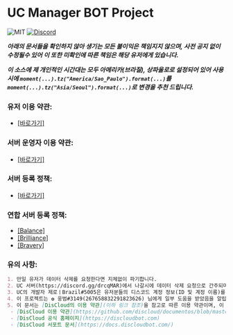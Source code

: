 # UC Manager BOT Project
![MIT](https://img.shields.io/dub/l/vibe-d.svg)
[![Discord](https://discordapp.com/api/guilds/537682452479475723/embed.png)](https://discord.gg/drcqMAR)


***아래의 문서들을 확인하지 않아 생기는 모든 불이익은 책임지지 않으며, 사전 공지 없이 수정될수 있어 이 또한 미확인에 따른 책임은 해당 유저에게 있습니다.***

***이 소스에 제 개인적인 시간대는 모두 아메리카(브라질), 상파울로로 설정되어 있어 사용시에 `moment(...).tz("America/Sao_Paulo").format(...)`를 `moment(...).tz("Asia/Seoul").format(...)`로 변경을 추천 드립니다.***

### 유저 이용 약관:
* [[바로가기]](https://github.com/Zero-Brazil734/uc-manager/blob/master/documents/users.md)

### 서버 운영자 이용 약관:
* [[바로가기]](https://github.com/Zero-Brazil734/uc-manager/blob/master/documents/svadmin.md)

### 서버 등록 정책:
* [[바로가기]](https://github.com/Zero-Brazil734/uc-manager/blob/master/documents/servers.md)

### 연합 서버 등록 정책:
* [[Balance]](https://github.com/Zero-Brazil734/uc-manager/blob/master/documents/balance.md)
* [[Brilliance]](https://github.com/Zero-Brazil734/uc-manager/blob/master/documents/brilliance.md)
* [[Bravery]](https://github.com/Zero-Brazil734/uc-manager/blob/master/documents/bravery.md)

### 유의 사항:
```markdown
1. 만일 유저가 데이터 삭제를 요청한다면 지체없이 파기합니다.
2. UC 서버(https://discord.gg/drcqMAR)에서 나갈시에 데이터 삭제 요청으로 간주되며, 해당 유저의 데이터가 자동으로 삭제됩니다.
3. UC의 개발자 제로ㅣBrazil#5005은 유저분들의 디스코드 계정 정보(ID 및 계정 이름)를 오로지 서비스 제공에만 사용하며, 이를 악용하지 않습니다.
4. 이 프로젝트는 ✿ 웅범#3149(267658832291823626) 님에게 일부 도움을 받았음을 알립니다.
5. 이 문서는 [DisCloud의 이용 약관](이하 링크 참조)을 참고로 따른 이용 약관이며, 이 문서는 원본의 수정본임을 알립니다. UC Manager의 프로젝트는 오로지 DisCloud에게서 호스팅 받는다는 연결점만 지니며, 이를 제외한다면 이 프로젝트는 DisCloud와 아무 연결점이 없음을 알립니다.
 - [DisCloud 이용 약관](https://github.com/discloud/documentos/blob/master/politica-de-uso.md)
 - [DisCloud 공식 홈페이지](https://discloudbot.com)
 - [DisCloud 서포트 문서](https://docs.discloudbot.com/)
```
